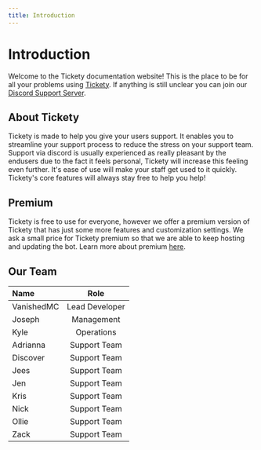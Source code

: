 ```yaml
---
title: Introduction
---
```

# Introduction
Welcome to the Tickety documentation website! This is the place to be for all your problems using [Tickety](https://tickety.net/). If anything is still unclear you can join our [Discord Support Server](https://discord.gg/AHJYyyb).

## About Tickety
Tickety is made to help you give your users support. It enables you to streamline your support process to reduce the stress on your support team. Support via discord is usually experienced as really pleasant by the endusers due to the fact it feels personal, Tickety will increase this feeling even further. It's ease of use will make your staff get used to it quickly. Tickety's core features will always stay free to help you help!

## Premium
Tickety is free to use for everyone, however we offer a premium version of Tickety that has just some more features and customization settings.
We ask a small price for Tickety premium so that we are able to keep hosting and updating the bot.
Learn more about premium [here](/premium/).

## Our Team
| Name | Role |
| :--- | :--: |
| VanishedMC | Lead Developer |
| Joseph | Management |
| Kyle | Operations |
| Adrianna | Support Team |
| Discover | Support Team |
| Jees | Support Team |
| Jen | Support Team |
| Kris | Support Team |
| Nick | Support Team |
| Ollie | Support Team |
| Zack | Support Team |
